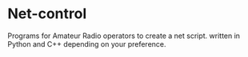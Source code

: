 # Net-control
Programs for Amateur Radio operators to create a net script.
written in Python and C++ depending on your preference.
